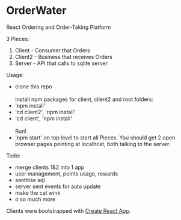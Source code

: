 # OrderWater
React Ordering and Order-Taking Platform

3 Pieces:

1. Client - Consumer that Orders
2. Client2 - Business that receives Orders
3. Server - API that calls to sqlite server

Usage:
- clone this repo
 <br /> <br />
Install npm packages for client, client2 and root folders:
- 'npm install'
- 'cd client2', 'npm install'
- 'cd client', 'npm install'
 <br /> <br />
Run!
- 'npm start' on top level to start all Pieces. You should get 2 open browser pages pointing at localhost, both talking to the server.

Todo:
- merge clients 1&2 into 1 app
- user management, points usage, rewards
- santitise sql
- server sent events for auto update
- make the cat wink
- o so much more



Clients were bootstrapped with [Create React App](https://github.com/facebookincubator/create-react-app).


